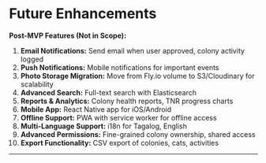 # Future Enhancements

**Post-MVP Features (Not in Scope):**

1. **Email Notifications:** Send email when user approved, colony activity logged
2. **Push Notifications:** Mobile notifications for important events
3. **Photo Storage Migration:** Move from Fly.io volume to S3/Cloudinary for scalability
4. **Advanced Search:** Full-text search with Elasticsearch
5. **Reports & Analytics:** Colony health reports, TNR progress charts
6. **Mobile App:** React Native app for iOS/Android
7. **Offline Support:** PWA with service worker for offline access
8. **Multi-Language Support:** i18n for Tagalog, English
9. **Advanced Permissions:** Fine-grained colony ownership, shared access
10. **Export Functionality:** CSV export of colonies, cats, activities

---

